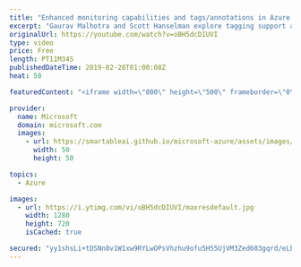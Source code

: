 ```yaml
---
title: "Enhanced monitoring capabilities and tags/annotations in Azure Data Factory | Azure Friday"
excerpt: "Gaurav Malhotra and Scott Hanselman explore tagging support and enhanced monitoring capabilities, including dashboards and improved debugging support in Azure Data Factory. Data integration is complex and the ability to monitor your data factory pipelines is a key requirement for dev ops personnel inside"
originalUrl: https://youtube.com/watch?v=oBH5dcDIUVI
type: video
price: Free
length: PT11M34S
publishedDateTime: 2019-02-28T01:00:08Z
heat: 50

featuredContent: "<iframe width=\"800\" height=\"500\" frameborder=\"0\" src=\"https://www.youtube.com/embed/oBH5dcDIUVI\" allow=\"accelerometer; autoplay; encrypted-media; gyroscope; picture-in-picture\" allowfullscreen></iframe>"

provider:
  name: Microsoft
  domain: microsoft.com
  images:
    - url: https://smartableai.github.io/microsoft-azure/assets/images/organizations/microsoft.com-50x50.jpg
      width: 50
      height: 50

topics:
  - Azure

images:
  - url: https://i.ytimg.com/vi/oBH5dcDIUVI/maxresdefault.jpg
    width: 1280
    height: 720
    isCached: true

secured: "yy1shsLi+tDSNn8v1W1xw9RYLwOPsVhzhu9ofu5H55UjVM3Zed603gqrd/eLbXdAiXprUm/zHlh/mk+B976FZM5Q5RMCTFtAgRyoWEQdf3MJL4M3bnYwUdwP9XZoDnWYvNWfvf8knt2qnL//iayOMHXd8LAZtyhCU1O20HqJFUBmJ0fJvvGgthE4aFfxpnOTGlSel5XBWgwnuMev/l18m2jS/+uVPspB4fX68Ur3KvER78RykXgVsG1KNp3nB0wiNPYSRdyoY89a/uMkrp9ceIl5Gb0QLgeOUXp2AhGXqUgFSbYI2iU9IaKfEIrtv+D9pZOireqgk1B8g0DB3+jeTpSlRbccrKg/A3EP2uOqhVAHEXpmWD0kziEIau3Qbd/h1HL43xcj50fKJFT1Pqoi+BzhCLrB9xgxj3LHuW1cqyI=;FLfD1KSE8REOPvPQsGqxEw=="
---
```


